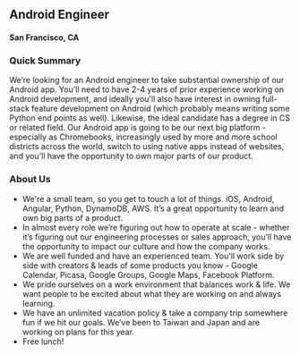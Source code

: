 ## Android Engineer
#### San Francisco, CA

### Quick Summary
We’re looking for an Android engineer to take substantial ownership of our Android app. You'll need to have 2-4 years of prior experience working on Android development, and ideally you'll also have interest in owning full-stack feature development on Android (which probably means writing some Python end points as well). Likewise, the ideal candidate has a degree in CS or related field.  Our Android app is going to be our next big platform - especially as Chromebooks, increasingly used by more and more school districts across the world, switch to using native apps instead of websites, and you'll have the opportunity to own major parts of our product.

### About Us
+	We're a small team, so you get to touch a lot of things. iOS, Android, Angular, Python, DynamoDB, AWS. It’s a great opportunity to learn and own big parts of a product.
+	In almost every role we’re figuring out how to operate at scale - whether it’s figuring out our engineering processes or sales approach, you’ll have the opportunity to impact our culture and how the company works.
+	We are well funded and have an experienced team. You'll work side by side with creators & leads of some products you know - Google Calendar, Picasa, Google Groups, Google Maps, Facebook Platform.
+	We pride ourselves on a work environment that balances work & life. We want people to be excited about what they are working on and always learning.
+	We have an unlimited vacation policy & take a company trip somewhere fun if we hit our goals. We’ve been to Taiwan and Japan and are working on plans for this year.
+	Free lunch!

